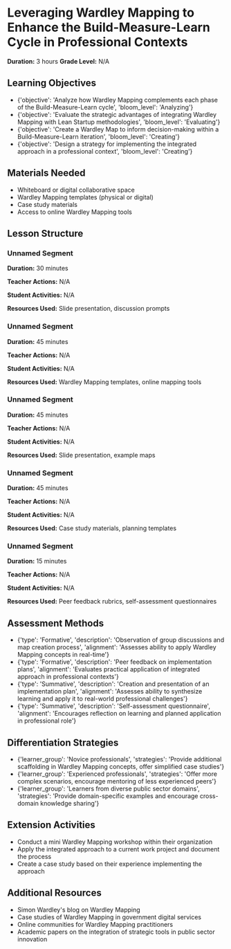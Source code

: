 # Leveraging Wardley Mapping to Enhance the Build-Measure-Learn Cycle in Professional Contexts

**Duration:** 3 hours
**Grade Level:** N/A

## Learning Objectives
- {'objective': 'Analyze how Wardley Mapping complements each phase of the Build-Measure-Learn cycle', 'bloom_level': 'Analyzing'}
- {'objective': 'Evaluate the strategic advantages of integrating Wardley Mapping with Lean Startup methodologies', 'bloom_level': 'Evaluating'}
- {'objective': 'Create a Wardley Map to inform decision-making within a Build-Measure-Learn iteration', 'bloom_level': 'Creating'}
- {'objective': 'Design a strategy for implementing the integrated approach in a professional context', 'bloom_level': 'Creating'}

## Materials Needed
- Whiteboard or digital collaborative space
- Wardley Mapping templates (physical or digital)
- Case study materials
- Access to online Wardley Mapping tools

## Lesson Structure
### Unnamed Segment
**Duration:** 30 minutes

**Teacher Actions:** N/A

**Student Activities:** N/A

**Resources Used:** Slide presentation, discussion prompts

### Unnamed Segment
**Duration:** 45 minutes

**Teacher Actions:** N/A

**Student Activities:** N/A

**Resources Used:** Wardley Mapping templates, online mapping tools

### Unnamed Segment
**Duration:** 45 minutes

**Teacher Actions:** N/A

**Student Activities:** N/A

**Resources Used:** Slide presentation, example maps

### Unnamed Segment
**Duration:** 45 minutes

**Teacher Actions:** N/A

**Student Activities:** N/A

**Resources Used:** Case study materials, planning templates

### Unnamed Segment
**Duration:** 15 minutes

**Teacher Actions:** N/A

**Student Activities:** N/A

**Resources Used:** Peer feedback rubrics, self-assessment questionnaires

## Assessment Methods
- {'type': 'Formative', 'description': 'Observation of group discussions and map creation process', 'alignment': 'Assesses ability to apply Wardley Mapping concepts in real-time'}
- {'type': 'Formative', 'description': 'Peer feedback on implementation plans', 'alignment': 'Evaluates practical application of integrated approach in professional contexts'}
- {'type': 'Summative', 'description': 'Creation and presentation of an implementation plan', 'alignment': 'Assesses ability to synthesize learning and apply it to real-world professional challenges'}
- {'type': 'Summative', 'description': 'Self-assessment questionnaire', 'alignment': 'Encourages reflection on learning and planned application in professional role'}

## Differentiation Strategies
- {'learner_group': 'Novice professionals', 'strategies': 'Provide additional scaffolding in Wardley Mapping concepts, offer simplified case studies'}
- {'learner_group': 'Experienced professionals', 'strategies': 'Offer more complex scenarios, encourage mentoring of less experienced peers'}
- {'learner_group': 'Learners from diverse public sector domains', 'strategies': 'Provide domain-specific examples and encourage cross-domain knowledge sharing'}

## Extension Activities
- Conduct a mini Wardley Mapping workshop within their organization
- Apply the integrated approach to a current work project and document the process
- Create a case study based on their experience implementing the approach

## Additional Resources
- Simon Wardley's blog on Wardley Mapping
- Case studies of Wardley Mapping in government digital services
- Online communities for Wardley Mapping practitioners
- Academic papers on the integration of strategic tools in public sector innovation
